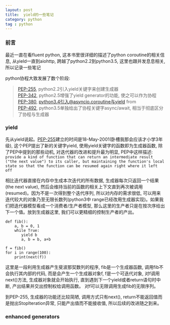 ```yaml
---
layout: post
title:  yield的一些笔记
category: python
tag : python
--- 
```

 
### 前言  

最近一直在看fluent python, 这本书里很详细的描述了python coroutine的相关信息, 从yield一直到aiohttp, 跨越了python2.2到python3.5, 这里也跟并发息息相关, 所以记录一些笔记  

python协程大致发展了数个阶段:  

>[PEP-255](https://www.python.org/dev/peps/pep-0255/), python2.2引入yield关键字来创建生成器    
>[PEP-342](https://www.python.org/dev/peps/pep-0342/), python2.5增强了yield generator的功能, 使之可以作为协程    
>[PEP-380](https://legacy.python.org/dev/peps/pep-0380/), python3.4引入@asyncio.coroutine与yield from      
>[PEP-492](https://www.python.org/dev/peps/pep-0492/), python3.5单独给出了协程关键字async/await, 相当于彻底区分了协程与生成器  

### yield  

先从yield说起。[PEP-255]((https://www.python.org/dev/peps/pep-0255/))建立的时间是18-May-2001(卧槽我那会应该才小学3年级), 这个PEP提出了新的关键字yield, 使用yield关键字的函数即为生成器函数, 除了PEP中提到的那些动机, 对迭代器的改进和提升最为明显, PEP中这样描述:  
`provide a kind of function that can return an intermediate result ("the next value") to its caller, but maintaining the function's local state so that the function can be resumed again right where it left off`  

相比迭代器直接在内存中生成本次迭代的所有数据, 生成器每次只返回一个结果(the next value), 然后会维持当前的函数的相关上下文直到再次被调用(resumed)。因为不是一次得到整个迭代序列, 所以对内存的需求很低, 可以用来迭代较大的对象乃至无限长数列(python3中 range已经改用生成器实现)。如果我们把迭代器模型看成一个消费者/生产者模型, 那么这里的生产者只是在按次序给出下一个值。放到生成器这里, 我们可以更精细的控制生产者的产出。 

```
def fib():
    a, b = 0, 1
    while True:
       yield b
       a, b = b, a+b

f = fib()
for i in range(100):
	print(next(f))

```  

这里是一段利用生成器产生斐波那契数列的程序, fib是一个生成器函数, 调用fib不会执行其内部的代码, 而是会产生一个生成器对象f, f是一个可迭代对象, 对f调用next()方法, 生成器对象就会开始执行, 直到遇到下一个yield或者return语句时中断, 产出结果并交出控制权给调用函数。 对f可以无限调用生成fib的无限序列。  

到PEP-255, 生成器的功能还比较简陋, 调用方式只有next(), return不能返回值而是抛出StopIteration异常, 只能产出值而不能接收值, 所以后续的改进随之到来。

### enhanced generators  



